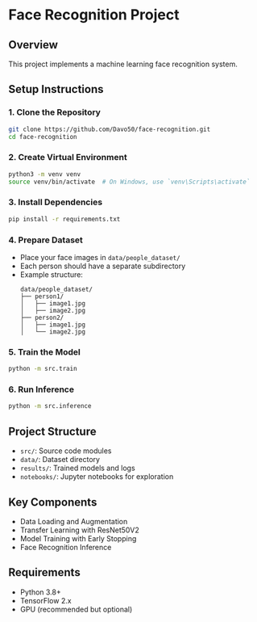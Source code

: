 # Face Recognition Project

## Overview
This project implements a machine learning face recognition system.

## Setup Instructions

### 1. Clone the Repository
```bash
git clone https://github.com/Davo50/face-recognition.git
cd face-recognition
```

### 2. Create Virtual Environment
```bash
python3 -m venv venv
source venv/bin/activate  # On Windows, use `venv\Scripts\activate`
```

### 3. Install Dependencies
```bash
pip install -r requirements.txt
```

### 4. Prepare Dataset
- Place your face images in `data/people_dataset/`
- Each person should have a separate subdirectory
- Example structure:
  ```
  data/people_dataset/
  ├── person1/
  │   ├── image1.jpg
  │   ├── image2.jpg
  ├── person2/
  │   ├── image1.jpg
  │   └── image2.jpg
  ```

### 5. Train the Model
```bash
python -m src.train
```

### 6. Run Inference
```bash
python -m src.inference
```

## Project Structure
- `src/`: Source code modules
- `data/`: Dataset directory
- `results/`: Trained models and logs
- `notebooks/`: Jupyter notebooks for exploration

## Key Components
- Data Loading and Augmentation
- Transfer Learning with ResNet50V2
- Model Training with Early Stopping
- Face Recognition Inference

## Requirements
- Python 3.8+
- TensorFlow 2.x
- GPU (recommended but optional)